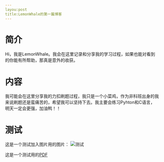 ```yaml
---
layou:post
title:LemonWhale的第一篇博客
---
```


# 简介
Hi，我是LemonWhale。我会在这里记录和分享我的学习过程，如果也能对看到的你能有所帮助，那真是意外的收获。

# 内容
我可能会在这里分享我的力扣刷题过程，我只是一个小菜鸡，作为非科班出身的我来说刷题还是蛮痛苦的，希望我可以坚持下去。我主要会练习Pyhton和C语言，明天一定会更强，加油鸭！！

# 测试

这是一个测试加入图片用的图片：
![测试]({{site.url}}assets/test.png)

这是一个测试用的[PDF]({{site.url}}/assets/天空之城_简单简谱.pdf)

